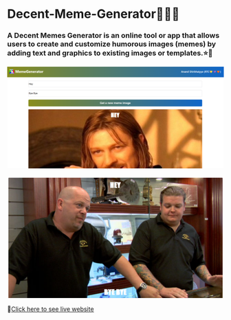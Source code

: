 # Decent-Meme-Generator🥳🙋‍♂️

### A Decent Memes Generator is an online tool or app that allows users to create and customize humorous images (memes) by adding text and graphics to existing images or templates.⭐🤘

![Live Preview](./screenshot/memes.png)

![Live Preview](./screenshot/memes2.png)

🎯[Click here to see live website](https://decent-memes-generator.onrender.com/)